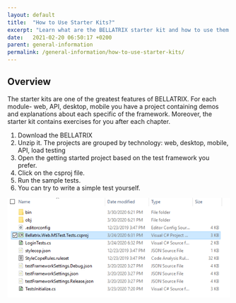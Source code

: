 ```yaml
---
layout: default
title:  "How to Use Starter Kits?"
excerpt: "Learn what are the BELLATRIX starter kit and how to use them."
date:   2021-02-20 06:50:17 +0200
parent: general-information
permalink: /general-information/how-to-use-starter-kits/
---
```

Overview
--------
The starter kits are one of the greatest features of BELLATRIX. For each module- web, API, desktop, mobile you have a project containing demos and explanations about each specific of the framework. Moreover, the starter kit contains exercises for you after each chapter.
1. Download the BELLATRIX
2. Unzip it. The projects are grouped by technology: web, desktop, mobile, API, load testing
3. Open the getting started project based on the test framework you prefer.
4. Click on the csproj file.
5. Run the sample tests.
6. You can try to write a simple test yourself.

![Open csproj](images/open-csproj.png)